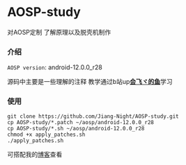 # AOSP-study
对AOSP定制 了解原理以及脱壳机制作

### 介绍

`AOSP version`: android-12.0.0_r28 

源码中主要是一些理解的注释 教学通过b站up[**会飞ヾ的鱼**](https://space.bilibili.com/358764286/channel/collectiondetail?sid=1013955)学习



### 使用

``` 
git clone https://github.com/Jiang-Night/AOSP-study.git
cp AOSP-study/*.patch ~/aosp/android-12.0.0_r28
cp AOSP-study/*.sh ~/aosp/android-12.0.0_r28
chmod +x apply_patches.sh
./apply_patches.sh
```



可搭配我的[博客](https://blog.jiangnight.com/article/aosp-study)查看

